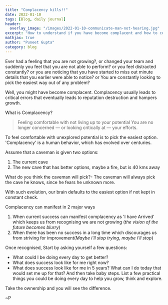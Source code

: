 ```yaml
---
title: "Complacency kills!!"
date: 2022-01-10
tags: [Blog, daily journal]
header:
  overlay_image: "/images/2022-01-10-communicate-man-not-hearing.jpg"
excerpt: "How to understand if you have become complacent and how to come out of it"
mathjax: true
author: "Puneet Gupta"
category: blog
---
```


Ever had a feeling that you are not growing?, or changed your team and suddenly you feel that you are not able to perform? or you feel distracted constantly? or you are noticing that you have started to miss out minute details that you earlier were able to notice? or You are constantly looking to pick the easiest way out of any problem?

Well, you might have become complacent. Complacency usually leads to critical errors that eventually leads to reputation destruction and hampers growth.

What is Complacency?
>Feeling comfortable with not living up to your potential
>You are no longer concerned — or looking critically at — your efforts.

To feel comfortable with unexplored potential is to pick the easiest option. 'Complacency' is a human behavior, which has evolved over centuries.

Assume that a caveman is given two options:
1. The current cave
2. The new cave that has better options, maybe a fire, but is 40 kms away

What do you think the caveman will pick?-
The caveman will always pick the cave he knows, since he fears he unknown more.

With such evolution, our brain defaults to the easiest option if not kept in constant check.

Complacency can manifest in 2 major ways
1. When current success can manifest complacency as 'I have Arrived' which keeps us from recognising we are not growing (*the vision of the future becomes blurry*)
2. When there has been no success in a long time which discourages us from striving for improvement(*Maybe i'll stop trying, maybe i'll stop*)

Once recognised, Start by asking yourself a few questions:
* What could I be doing every day to get better?
* What does success look like for me right now?
* What does success look like for me in 5 years? What can I do today that would set me up for that?
And then take baby steps. List a few practical things you could be doing every day to help you grow, think and explore.

Take the ownership and you will see the difference.

~P

<!-- references -->
<!-- https://www.youtube.com/watch?v=kkP27V-bYOw&ab_channel=TEDxTalks -->
<!-- https://www.youtube.com/watch?v=AWWFS9y087c&ab_channel=struthless -->
<!-- https://www.dukematlock.com/beating-complacency/ -->
<!-- https://www.forbes.com/sites/glennllopis/2016/08/29/three-strategies-to-break-free-from-complacency/?sh=7efe32073d13 -->
